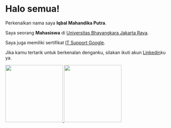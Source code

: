 # Halo semua! 

Perkenalkan nama saya **Iqbal Mahandika Putra**.

Saya seorang **Mahasiswa** di [Universitas Bhayangkara Jakarta Raya](https://www.ubharajaya.ac.id/).

Saya juga memiliki sertifikat [IT Support Google](https://coursera.org/verify/profession).

Jika kamu tertarik untuk berkenalan denganku, silakan ikuti akun [Linkedin](https://www.linkedin.com/in/iqbal-mahandika/)ku ya.

<p align="left">
<a href="https://github.com/IqbalMahandikaPutra">
  <img height="180em" src="https://github-readme-stats-eight-theta.vercel.app/api?username=IqbalMahandikaPutra&show_icons=true&theme=algolia&include_all_commits=true&count_private=true"/>
  <img height="180em" src="https://github-readme-stats-eight-theta.vercel.app/api/top-langs/?username=IqbalMahandikaPutra&layout=compact&langs_count=8&theme=algolia"/>
</a>
</p>
